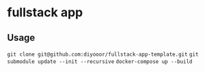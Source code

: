 # fullstack app

## Usage

```git clone git@github.com:diyooor/fullstack-app-template.git```
```git submodule update --init --recursive```
```docker-compose up --build```